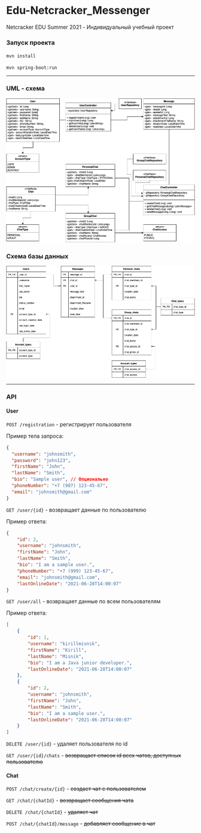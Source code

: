 # Edu-Netcracker_Messenger
Netcracker EDU Summer 2021 - Индивидуальный учебный проект

### Запуск проекта

`mvn install`

`mvn spring-boot:run`

---
### UML - схема

<img alt="uml" src="media/UML.png">

### Схема базы данных

<img alt="db schema" src="media/DB_schema.png">

---
### API
#### User

`POST /registration` - регистрирует пользователя

Пример тела запроса:
```json
{
  "username": "johnsmith",
  "password": "john123", 
  "firstName": "John", 
  "lastName": "Smith", 
  "bio": "Sample user", // Опционально
  "phoneNumber": "+7 (987) 123-45-67",
  "email": "johnsmith@gmail.com"
}
```

`GET /user/{id}` - возвращает данные по пользователю

Пример ответа:
```json
{
    "id": 2,
    "username": "johnsmith",
    "firstName": "John",
    "lastName": "Smith",
    "bio": "I am a sample user.",
    "phoneNumber": "+7 (999) 123-45-67",
    "email": "johnsmith@gmail.com",
    "lastOnlineDate": "2021-06-28T14:00:07"
}
```

`GET /user/all` - возвращает данные по всем пользователям

Пример ответа:
```json
[
    {
        "id": 1,
        "username": "kirillmisnik",
        "firstName": "Kirill",
        "lastName": "Misnik",
        "bio": "I am a Java junior developer.",
        "lastOnlineDate": "2021-06-28T14:00:07"
    },
    {
        "id": 2,
        "username": "johnsmith",
        "firstName": "John",
        "lastName": "Smith",
        "bio": "I am a sample user.",
        "lastOnlineDate": "2021-06-28T14:00:07"
    }
]
```

`DELETE /user/{id}` - удаляет пользователя по id

`GET /user/{id}/chats` - ~~возвращает список id всех чатов, доступных пользователю~~

#### Chat

`POST /chat/create/{id}` - ~~создает чат с пользователем~~

`GET /chat/{chatId}` - ~~возвращает сообщения чата~~

`DELETE /chat/{chatId}` - ~~удаляет чат~~

`POST /chat/{chatId}/message` - ~~добавляет сообщение в чат~~
